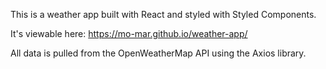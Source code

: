 This is a weather app built with React and styled with Styled Components.

It's viewable here: https://mo-mar.github.io/weather-app/

All data is pulled from the OpenWeatherMap API using the Axios library.
